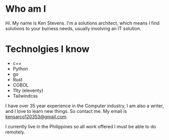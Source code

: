 # Who am I

Hi. My name is Ken Stevens. I'm a solutions architect, which means I find solutions to your buiness needs, usually involving an IT solution.

# Technolgies I know

* c++
* Python
* go
* Rust
* COBOL
* 11ty (eleventy)
* Tailwindcss

I have over 35 year experience in the Computer industry, I am also a writer, and I love to learn new things. So contact me. My email is kensarco120353@gmail.com.

I currently live in the Philippines so all work offered I must be able to do remotely.

